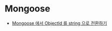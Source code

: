# Mongoose

- [Mongoose 에서 ObjectId 를 string 으로 전환하기](/nodejs/modules/mongoose/objectid-to-string.md)
